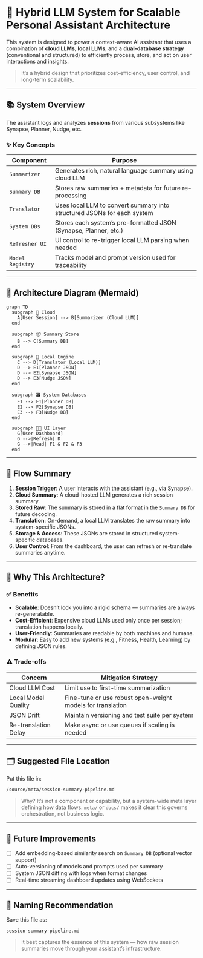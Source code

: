 # 🧠 Hybrid LLM System for Scalable Personal Assistant Architecture

This system is designed to power a context-aware AI assistant that uses a combination of **cloud LLMs**, **local LLMs**, and a **dual-database strategy** (conventional and structured) to efficiently process, store, and act on user interactions and insights.

> It’s a hybrid design that prioritizes cost-efficiency, user control, and long-term scalability.

---

## 📚 System Overview

The assistant logs and analyzes **sessions** from various subsystems like Synapse, Planner, Nudge, etc.

### ✨ Key Concepts

| Component              | Purpose                                                                 |
|------------------------|-------------------------------------------------------------------------|
| `Summarizer`           | Generates rich, natural language summary using cloud LLM                |
| `Summary DB`           | Stores raw summaries + metadata for future re-processing                |
| `Translator`           | Uses local LLM to convert summary into structured JSONs for each system |
| `System DBs`           | Stores each system’s pre-formatted JSON (Synapse, Planner, etc.)        |
| `Refresher UI`         | UI control to re-trigger local LLM parsing when needed                  |
| `Model Registry`       | Tracks model and prompt version used for traceability                   |

---

## 🧩 Architecture Diagram (Mermaid)

```mermaid
graph TD
  subgraph 🧠 Cloud
    A[User Session] --> B[Summarizer (Cloud LLM)]
  end

  subgraph 📦 Summary Store
    B --> C[Summary DB]
  end

  subgraph 🧰 Local Engine
    C --> D[Translator (Local LLM)]
    D --> E1[Planner JSON]
    D --> E2[Synapse JSON]
    D --> E3[Nudge JSON]
  end

  subgraph 🗃️ System Databases
    E1 --> F1[Planner DB]
    E2 --> F2[Synapse DB]
    E3 --> F3[Nudge DB]
  end

  subgraph 🧑‍💻 UI Layer
    G[User Dashboard]
    G -->|Refresh| D
    G -->|Read| F1 & F2 & F3
  end
```

---

## 🚀 Flow Summary

1. **Session Trigger**: A user interacts with the assistant (e.g., via Synapse).
2. **Cloud Summary**: A cloud-hosted LLM generates a rich session summary.
3. **Stored Raw**: The summary is stored in a flat format in the `Summary DB` for future decoding.
4. **Translation**: On-demand, a local LLM translates the raw summary into system-specific JSONs.
5. **Storage & Access**: These JSONs are stored in structured system-specific databases.
6. **User Control**: From the dashboard, the user can refresh or re-translate summaries anytime.

---

## 🧠 Why This Architecture?

### ✅ Benefits

- **Scalable**: Doesn’t lock you into a rigid schema — summaries are always re-generatable.
- **Cost-Efficient**: Expensive cloud LLMs used only once per session; translation happens locally.
- **User-Friendly**: Summaries are readable by both machines and humans.
- **Modular**: Easy to add new systems (e.g., Fitness, Health, Learning) by defining JSON rules.

### ⚠️ Trade-offs

| Concern             | Mitigation Strategy                                           |
|---------------------|---------------------------------------------------------------|
| Cloud LLM Cost      | Limit use to first-time summarization                         |
| Local Model Quality | Fine-tune or use robust open-weight models for translation    |
| JSON Drift          | Maintain versioning and test suite per system                 |
| Re-translation Delay| Make async or use queues if scaling is needed                 |

---

## 🗂 Suggested File Location

Put this file in:

```
/source/meta/session-summary-pipeline.md
```

> Why? It’s not a component or capability, but a system-wide meta layer defining how data flows. `meta/` or `docs/` makes it clear this governs orchestration, not business logic.

---

## 🧪 Future Improvements

- [ ] Add embedding-based similarity search on `Summary DB` (optional vector support)
- [ ] Auto-versioning of models and prompts used per summary
- [ ] System JSON diffing with logs when format changes
- [ ] Real-time streaming dashboard updates using WebSockets

---

## 📌 Naming Recommendation

Save this file as:

```
session-summary-pipeline.md
```

> It best captures the essence of this system — how raw session summaries move through your assistant’s infrastructure.

